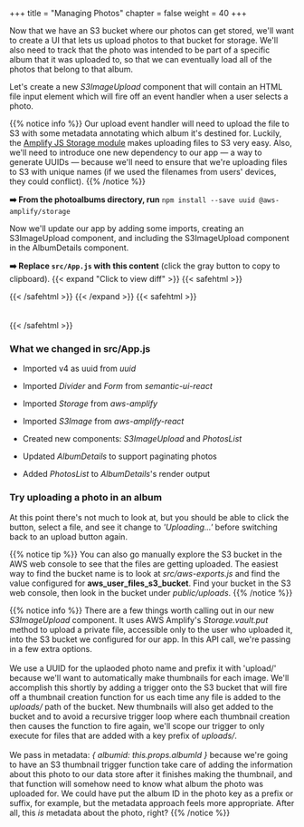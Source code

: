 +++
title = "Managing Photos"
chapter = false
weight = 40
+++

Now that we have an S3 bucket where our photos can get stored, we'll want to create a UI that lets us upload photos to that bucket for storage. We'll also need to track that the photo was intended to be part of a specific album that it was uploaded to, so that we can eventually load all of the photos that belong to that album.

Let's create a new _S3ImageUpload_ component that will contain an HTML file input element which will fire off an event handler when a user selects a photo. 

{{% notice info %}}
Our upload event handler will need to upload the file to S3 with some metadata annotating which album it's destined for. Luckily, the [Amplify JS Storage module](https://aws-amplify.github.io/amplify-js/media/storage_guide) makes uploading files to S3 very easy. Also, we'll need to introduce one new dependency to our app — a way to generate UUIDs — because we'll need to ensure that we're uploading files to S3 with unique names (if we used the filenames from users' devices, they could conflict).
{{% /notice %}}
 
**➡️ From the photoalbums directory, run** `npm install --save uuid @aws-amplify/storage`

Now we'll update our app by adding some imports, creating an S3ImageUpload component, and including the S3ImageUpload component in the AlbumDetails component. 
 

**➡️ Replace `src/App.js` with** <span class="clipBtn clipboard" data-clipboard-target="#idafdc9f598ebf84023a317f7cc81a5933f566e39ephotoalbumssrcAppjs"><strong>this content</strong></span> (click the gray button to copy to clipboard). 
{{< expand "Click to view diff" >}} {{< safehtml >}}
<div id="diff-idafdc9f598ebf84023a317f7cc81a5933f566e39ephotoalbumssrcAppjs"></div> <script type="text/template" data-diff-for="diff-idafdc9f598ebf84023a317f7cc81a5933f566e39ephotoalbumssrcAppjs">commit afdc9f598ebf84023a317f7cc81a5933f566e39e
Author: Gabe Hollombe <gabe@avantbard.com>
Date:   Thu Feb 6 14:58:34 2020 +0800

    update frontend to allow for uploading and rendering of photos

diff --git a/photoalbums/src/App.js b/photoalbums/src/App.js
index 147c98e..d30b0fb 100644
--- a/photoalbums/src/App.js
+++ b/photoalbums/src/App.js
@@ -2,13 +2,16 @@ import React, {useState, useEffect} from 'react';
 
 import Amplify, {Auth} from 'aws-amplify'
 import API, {graphqlOperation} from '@aws-amplify/api'
+import Storage from '@aws-amplify/storage'
 import aws_exports from './aws-exports'
 
-import {withAuthenticator} from 'aws-amplify-react'
-import {Grid, Header, Input, List, Segment} from 'semantic-ui-react'
+import {S3Image, withAuthenticator} from 'aws-amplify-react'
+import {Divider, Form, Grid, Header, Input, List, Segment} from 'semantic-ui-react'
 
 import {BrowserRouter as Router, Route, NavLink} from 'react-router-dom';
 
+import {v4 as uuid} from 'uuid';
+
 import * as queries from './graphql/queries'
 import * as mutations from './graphql/mutations'
 import * as subscriptions from './graphql/subscriptions'
@@ -117,8 +120,11 @@ const AlbumsList = () => {
 }
 
 const AlbumDetails = (props) => {
-  const [album,
-    setAlbum] = useState({name: 'Loading...', photos: []})
+  const [album, setAlbum] = useState({name: 'Loading...', photos: []})
+  const [photos, setPhotos] = useState([])
+  const [hasMorePhotos, setHasMorePhotos] = useState(true)
+  const [fetchingPhotos, setFetchingPhotos] = useState(false)
+  const [nextPhotosToken, setNextPhotosToken] = useState(null)
 
   useEffect(() => {
     const loadAlbumInfo = async() => {
@@ -129,15 +135,138 @@ const AlbumDetails = (props) => {
     loadAlbumInfo()
   }, [props.id])
 
+  useEffect(() => {
+    fetchNextPhotos()
+    // eslint-disable-next-line react-hooks/exhaustive-deps
+  }, [])
+
+  useEffect(() => {
+    let subscription
+    async function setupSubscription() {
+      const user = await Auth.currentAuthenticatedUser()
+      subscription = API.graphql(graphqlOperation(subscriptions.onCreatePhoto, {owner: user.username})).subscribe({
+        next: (data) => {
+          const photo = data.value.data.onCreatePhoto
+          if (photo.albumId !== props.id) return
+            setPhotos(p => p.concat([photo]))
+        }
+      })
+    }
+    setupSubscription()
+
+    return () => subscription.unsubscribe();
+  }, [props.id])
+
+
+  const fetchNextPhotos = async () => {
+    const FETCH_LIMIT = 20
+    setFetchingPhotos(true)
+    let queryArgs = {
+      albumId: props.id,
+      limit: FETCH_LIMIT, 
+      nextToken: nextPhotosToken
+    }
+    if (! queryArgs.nextToken) delete queryArgs.nextToken
+    const results = await API.graphql(graphqlOperation(queries.listPhotosByAlbum, queryArgs))
+    setPhotos(p => p.concat(results.data.listPhotosByAlbum.items))
+    setNextPhotosToken(results.data.listPhotosByAlbum.nextToken)
+    setHasMorePhotos(results.data.listPhotosByAlbum.items.length === FETCH_LIMIT)
+    setFetchingPhotos(false)
+  }
+
   return (
     <Segment>
       <Header as='h3'>{album.name}</Header>
-      <p>TODO LATER IN WORKSHOP: Allow photo uploads</p>
-      <p>TODO LATER IN WORKSHOP: Show photos for this album</p>
+      <S3ImageUpload albumId={album.id} />
+      <PhotosList photos={photos} />
+      {
+          hasMorePhotos && 
+          <Form.Button
+            onClick={() => fetchNextPhotos()}
+            icon='refresh'
+            disabled={fetchingPhotos}
+            content={fetchingPhotos ? 'Loading...' : 'Load more photos'}
+          />
+      }
     </Segment>
   )
 }
 
+
+const S3ImageUpload = (props) => {
+  const [uploading, setUploading] = useState(false)
+  
+  const uploadFile = async (file) => {
+    const fileName = 'upload/'+uuid();
+    const user = await Auth.currentAuthenticatedUser();
+
+    const result = await Storage.vault.put(
+      fileName, 
+      file, 
+      {
+        metadata: {
+          albumid: props.albumId,
+          owner: user.username,
+        }
+      }
+    );
+
+    console.log('Uploaded file: ', result);
+  }
+
+  const onChange = async (e) => {
+    setUploading(true)
+    
+    let files = [];
+    for (var i=0; i<e.target.files.length; i++) {
+      files.push(e.target.files.item(i));
+    }
+    await Promise.all(files.map(f => uploadFile(f)));
+
+    setUploading(false)
+  }
+
+  return (
+    <div>
+      <Form.Button
+        onClick={() => document.getElementById('add-image-file-input').click()}
+        disabled={uploading}
+        icon='file image outline'
+        content={ uploading ? 'Uploading...' : 'Add Images' }
+      />
+      <input
+        id='add-image-file-input'
+        type="file"
+        accept='image/*'
+        multiple
+        onChange={onChange}
+        style={{ display: 'none' }}
+      />
+    </div>
+  );
+}
+
+const PhotosList = React.memo((props) => {
+  const PhotoItems = (props) => {
+    return props.photos.map(photo =>
+      <S3Image 
+        key={photo.thumbnail.key} 
+        imgKey={'resized/' + photo.thumbnail.key.replace(/.+resized\//, '')}
+        level="private"
+        style={{display: 'inline-block', 'paddingRight': '5px'}}
+      />
+    );
+  }
+
+  return (
+    <div>
+      <Divider hidden />
+      <PhotoItems photos={props.photos} />
+    </div>
+  );
+})
+
+
 function App() {
   return (
     <Router>
</script>
{{< /safehtml >}} {{< /expand >}}
{{< safehtml >}}
<textarea id="idafdc9f598ebf84023a317f7cc81a5933f566e39ephotoalbumssrcAppjs" style="position: relative; left: -1000px; width: 1px; height: 1px;">import React, {useState, useEffect} from 'react';

import Amplify, {Auth} from 'aws-amplify'
import API, {graphqlOperation} from '@aws-amplify/api'
import Storage from '@aws-amplify/storage'
import aws_exports from './aws-exports'

import {S3Image, withAuthenticator} from 'aws-amplify-react'
import {Divider, Form, Grid, Header, Input, List, Segment} from 'semantic-ui-react'

import {BrowserRouter as Router, Route, NavLink} from 'react-router-dom';

import {v4 as uuid} from 'uuid';

import * as queries from './graphql/queries'
import * as mutations from './graphql/mutations'
import * as subscriptions from './graphql/subscriptions'

Amplify.configure(aws_exports);

function makeComparator(key, order = 'asc') {
  return (a, b) => {
    if (!a.hasOwnProperty(key) || !b.hasOwnProperty(key)) 
      return 0;
    
    const aVal = (typeof a[key] === 'string')
      ? a[key].toUpperCase()
      : a[key];
    const bVal = (typeof b[key] === 'string')
      ? b[key].toUpperCase()
      : b[key];

    let comparison = 0;
    if (aVal > bVal) 
      comparison = 1;
    if (aVal < bVal) 
      comparison = -1;
    
    return order === 'desc'
      ? (comparison * -1)
      : comparison
  };
}

const NewAlbum = () => {
  const [name,
    setName] = useState('')

  const handleSubmit = async(event) => {
    event.preventDefault();
    await API.graphql(graphqlOperation(mutations.createAlbum, {input: {
        name
      }}))
    setName('')
  }

  return (
    <Segment>
      <Header as='h3'>Add a new album</Header>
      <Input
        type='text'
        placeholder='New Album Name'
        icon='plus'
        iconPosition='left'
        action={{
        content: 'Create',
        onClick: handleSubmit
      }}
        name='name'
        value={name}
        onChange={(e) => setName(e.target.value)}/>
    </Segment>
  )
}

const AlbumsList = () => {
  const [albums,
    setAlbums] = useState([])

  useEffect(() => {
    async function fetchData() {
      const result = await API.graphql(graphqlOperation(queries.listAlbums, {limit: 999}))
      setAlbums(result.data.listAlbums.items)
    }
    fetchData()
  }, [])

  useEffect(() => {
    let subscription
    async function setupSubscription() {
      const user = await Auth.currentAuthenticatedUser()
      subscription = API.graphql(graphqlOperation(subscriptions.onCreateAlbum, {owner: user.username})).subscribe({
        next: (data) => {
          const album = data.value.data.onCreateAlbum
          setAlbums(a => a.concat([album].sort(makeComparator('name'))))
        }
      })
    }
    setupSubscription()

    return () => subscription.unsubscribe();
  }, [])

  const albumItems = () => {
    return albums
      .sort(makeComparator('name'))
      .map(album => <List.Item key={album.id}>
        <NavLink to={`/albums/${album.id}`}>{album.name}</NavLink>
      </List.Item>);
  }

  return (
    <Segment>
      <Header as='h3'>My Albums</Header>
      <List divided relaxed>
        {albumItems()}
      </List>
    </Segment>
  );
}

const AlbumDetails = (props) => {
  const [album, setAlbum] = useState({name: 'Loading...', photos: []})
  const [photos, setPhotos] = useState([])
  const [hasMorePhotos, setHasMorePhotos] = useState(true)
  const [fetchingPhotos, setFetchingPhotos] = useState(false)
  const [nextPhotosToken, setNextPhotosToken] = useState(null)

  useEffect(() => {
    const loadAlbumInfo = async() => {
      const results = await API.graphql(graphqlOperation(queries.getAlbum, {id: props.id}))
      setAlbum(results.data.getAlbum)
    }

    loadAlbumInfo()
  }, [props.id])

  useEffect(() => {
    fetchNextPhotos()
    // eslint-disable-next-line react-hooks/exhaustive-deps
  }, [])

  useEffect(() => {
    let subscription
    async function setupSubscription() {
      const user = await Auth.currentAuthenticatedUser()
      subscription = API.graphql(graphqlOperation(subscriptions.onCreatePhoto, {owner: user.username})).subscribe({
        next: (data) => {
          const photo = data.value.data.onCreatePhoto
          if (photo.albumId !== props.id) return
            setPhotos(p => p.concat([photo]))
        }
      })
    }
    setupSubscription()

    return () => subscription.unsubscribe();
  }, [props.id])


  const fetchNextPhotos = async () => {
    const FETCH_LIMIT = 20
    setFetchingPhotos(true)
    let queryArgs = {
      albumId: props.id,
      limit: FETCH_LIMIT, 
      nextToken: nextPhotosToken
    }
    if (! queryArgs.nextToken) delete queryArgs.nextToken
    const results = await API.graphql(graphqlOperation(queries.listPhotosByAlbum, queryArgs))
    setPhotos(p => p.concat(results.data.listPhotosByAlbum.items))
    setNextPhotosToken(results.data.listPhotosByAlbum.nextToken)
    setHasMorePhotos(results.data.listPhotosByAlbum.items.length === FETCH_LIMIT)
    setFetchingPhotos(false)
  }

  return (
    <Segment>
      <Header as='h3'>{album.name}</Header>
      <S3ImageUpload albumId={album.id} />
      <PhotosList photos={photos} />
      {
          hasMorePhotos && 
          <Form.Button
            onClick={() => fetchNextPhotos()}
            icon='refresh'
            disabled={fetchingPhotos}
            content={fetchingPhotos ? 'Loading...' : 'Load more photos'}
          />
      }
    </Segment>
  )
}


const S3ImageUpload = (props) => {
  const [uploading, setUploading] = useState(false)
  
  const uploadFile = async (file) => {
    const fileName = 'upload/'+uuid();
    const user = await Auth.currentAuthenticatedUser();

    const result = await Storage.vault.put(
      fileName, 
      file, 
      {
        metadata: {
          albumid: props.albumId,
          owner: user.username,
        }
      }
    );

    console.log('Uploaded file: ', result);
  }

  const onChange = async (e) => {
    setUploading(true)
    
    let files = [];
    for (var i=0; i<e.target.files.length; i++) {
      files.push(e.target.files.item(i));
    }
    await Promise.all(files.map(f => uploadFile(f)));

    setUploading(false)
  }

  return (
    <div>
      <Form.Button
        onClick={() => document.getElementById('add-image-file-input').click()}
        disabled={uploading}
        icon='file image outline'
        content={ uploading ? 'Uploading...' : 'Add Images' }
      />
      <input
        id='add-image-file-input'
        type="file"
        accept='image/*'
        multiple
        onChange={onChange}
        style={{ display: 'none' }}
      />
    </div>
  );
}

const PhotosList = React.memo((props) => {
  const PhotoItems = (props) => {
    return props.photos.map(photo =>
      <S3Image 
        key={photo.thumbnail.key} 
        imgKey={'resized/' + photo.thumbnail.key.replace(/.+resized\//, '')}
        level="private"
        style={{display: 'inline-block', 'paddingRight': '5px'}}
      />
    );
  }

  return (
    <div>
      <Divider hidden />
      <PhotoItems photos={props.photos} />
    </div>
  );
})


function App() {
  return (
    <Router>
      <Grid padded>
        <Grid.Column>
          <Route path="/" exact component={NewAlbum}/>
          <Route path="/" exact component={AlbumsList}/>

          <Route
            path="/albums/:albumId"
            render={() => <div>
            <NavLink to='/'>Back to Albums list</NavLink>
          </div>}/>
          <Route
            path="/albums/:albumId"
            render={props => <AlbumDetails id={props.match.params.albumId}/>}/>
        </Grid.Column>
      </Grid>
    </Router>
  )
}

export default withAuthenticator(App, {
  includeGreetings: true,
  signUpConfig: {
    hiddenDefaults: ['phone_number']
  }
})

</textarea>
{{< /safehtml >}}

### What we changed in src/App.js
- Imported v4 as uuid from *uuid*

- Imported *Divider* and *Form* from *semantic-ui-react*

- Imported *Storage* from *aws-amplify*

- Imported *S3Image* from *aws-amplify-react*

- Created new components: *S3ImageUpload* and *PhotosList*

- Updated *AlbumDetails* to support paginating photos

- Added *PhotosList* to *AlbumDetails*'s render output

### Try uploading a photo in an album

At this point there's not much to look at, but you should be able to click the button, select a file, and see it change to *'Uploading…'* before switching back to an upload button again. 

{{% notice tip %}}
You can also go manually explore the S3 bucket in the AWS web console to see that the files are getting uploaded. The easiest way to find the bucket name is to look at _src/aws-exports.js_ and find the value configured for __aws_user_files_s3_bucket__. Find your bucket in the S3 web console, then look in the bucket under _public/uploads_.
{{% /notice %}}
 
{{% notice info %}}
There are a few things worth calling out in our new _S3ImageUpload_ component. It uses AWS Amplify's _Storage.vault.put_ method to upload a private file, accessible only to the user who uploaded it, into the S3 bucket we configured for our app. In this API call, we're passing in a few extra options. 
<br/><br/>
We use a UUID for the uplaoded photo name and prefix it with 'upload/' because we'll want to automatically make thumbnails for each image. We'll accomplish this shortly by adding a trigger onto the S3 bucket that will fire off a thumbnail creation function for us each time any file is added to the _uploads/_ path of the bucket. New thumbnails will also get added to the bucket and to avoid a recursive trigger loop where each thumbnail creation then causes the function to fire again, we'll scope our trigger to only execute for files that are added with a key prefix of _uploads/_.
<br/><br/>
We pass in metadata: _{ albumid: this.props.albumId }_ because we're going to have an S3 thumbnail trigger function take care of adding the information about this photo to our data store after it finishes making the thumbnail, and that function will somehow need to know what album the photo was uploaded for. We could have put the album ID in the photo key as a prefix or suffix, for example, but the metadata approach feels more appropriate. After all, this *is* metadata about the photo, right?
{{% /notice %}}
